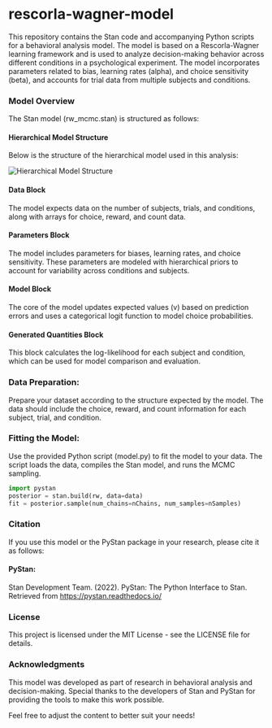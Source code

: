 # rescorla-wagner-model
This repository contains the Stan code and accompanying Python scripts for a behavioral analysis model. The model is based on a Rescorla-Wagner learning framework and is used to analyze decision-making behavior across different conditions in a psychological experiment. The model incorporates parameters related to bias, learning rates (alpha), and choice sensitivity (beta), and accounts for trial data from multiple subjects and conditions.

### Model Overview
The Stan model (rw_mcmc.stan) is structured as follows:

#### Hierarchical Model Structure

Below is the structure of the hierarchical model used in this analysis:

![Hierarchical Model Structure](images/hierarchical_model_structure.png)


#### Data Block
The model expects data on the number of subjects, trials, and conditions, along with arrays for choice, reward, and count data.
#### Parameters Block
The model includes parameters for biases, learning rates, and choice sensitivity. These parameters are modeled with hierarchical priors to account for variability across conditions and subjects.
#### Model Block
The core of the model updates expected values (v) based on prediction errors and uses a categorical logit function to model choice probabilities.
#### Generated Quantities Block
This block calculates the log-likelihood for each subject and condition, which can be used for model comparison and evaluation.

### Data Preparation: 
Prepare your dataset according to the structure expected by the model. The data should include the choice, reward, and count information for each subject, trial, and condition.

### Fitting the Model: 
Use the provided Python script (model.py) to fit the model to your data. The script loads the data, compiles the Stan model, and runs the MCMC sampling.

```python
import pystan
posterior = stan.build(rw, data=data)
fit = posterior.sample(num_chains=nChains, num_samples=nSamples)

```

### Citation
If you use this model or the PyStan package in your research, please cite it as follows:
#### PyStan:

Stan Development Team. (2022). PyStan: The Python Interface to Stan. Retrieved from https://pystan.readthedocs.io/

### License
This project is licensed under the MIT License - see the LICENSE file for details.

### Acknowledgments
This model was developed as part of research in behavioral analysis and decision-making. Special thanks to the developers of Stan and PyStan for providing the tools to make this work possible.

Feel free to adjust the content to better suit your needs!

